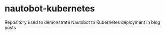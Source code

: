 # nautobot-kubernetes
Repository used to demonstrate Nautobot to Kubernetes deployment in blog posts 
